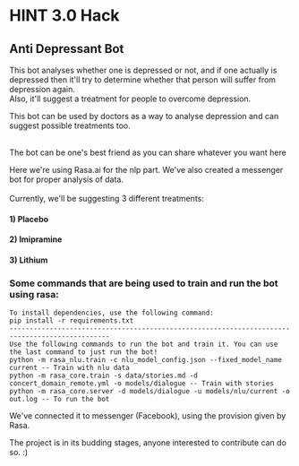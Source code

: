 # HINT 3.0 Hack
## Anti Depressant Bot
This bot analyses whether one is depressed or not, and if one actually is depressed then it'll try to determine whether that person will suffer from depression again.<br>
Also, it'll suggest a treatment for people to overcome depression.<br>

This bot can be used by doctors as a way to analyse depression and can suggest possible treatments too.<br><br>

The bot can be one's best friend as you can share whatever you want here<br>

Here we're using Rasa.ai for the nlp part. We've also created a messenger bot for proper analysis of data.<br><br>
Currently, we'll be suggesting 3 different treatments:<br>
#### 1) Placebo
#### 2) Imipramine
#### 3) Lithium

### Some commands that are being used to train and run the bot using rasa:
    To install dependencies, use the following command:
    pip install -r requirements.txt
    -----------------------------------------------------------------------------------------------
    Use the following commands to run the bot and train it. You can use the last command to just run the bot!
    python -m rasa_nlu.train -c nlu_model_config.json --fixed_model_name current -- Train with nlu data
    python -m rasa_core.train -s data/stories.md -d concert_domain_remote.yml -o models/dialogue -- Train with stories
    python -m rasa_core.server -d models/dialogue -u models/nlu/current -o out.log -- To run the bot
    
We've connected it to messenger (Facebook), using the provision given by Rasa.<br>

The project is in its budding stages, anyone interested to contribute can do so. :) 
